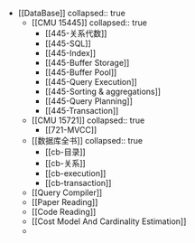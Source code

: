 - [[DataBase]]
  collapsed:: true
	- [[CMU 15445]]
	  collapsed:: true
		- [[445-关系代数]]
		- [[445-SQL]]
		- [[445-Index]]
		- [[445-Buffer Storage]]
		- [[445-Buffer Pool]]
		- [[445-Query Execution]]
		- [[445-Sorting & aggregations]]
		- [[445-Query Planning]]
		- [[445-Transaction]]
	- [[CMU 15721]]
	  collapsed:: true
		- [[721-MVCC]]
	- [[数据库全书]]
	  collapsed:: true
		- [[cb-目录]]
		- [[cb-关系]]
		- [[cb-execution]]
		- [[cb-transaction]]
	- [[Query Compiler]]
	- [[Paper Reading]]
	- [[Code Reading]]
	- [[Cost Model And Cardinality Estimation]]
	-